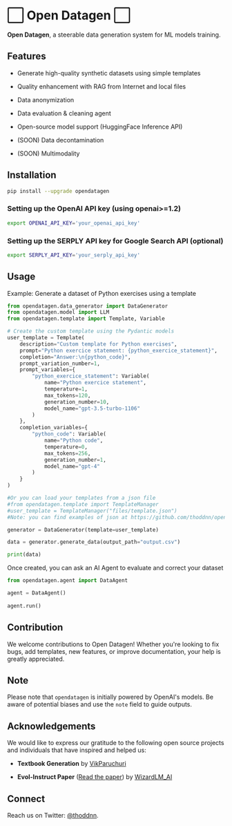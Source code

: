 # ⬜️ Open Datagen ⬜️

**Open Datagen**, a steerable data generation system for ML models training.

## Features

- Generate high-quality synthetic datasets using simple templates

- Quality enhancement with RAG from Internet and local files

- Data anonymization 

- Data evaluation & cleaning agent

- Open-source model support (HuggingFace Inference API)

- (SOON) Data decontamination

- (SOON) Multimodality

## Installation

```bash
pip install --upgrade opendatagen
```

### Setting up the OpenAI API key (using openai>=1.2)

```bash
export OPENAI_API_KEY='your_openai_api_key'
```

### Setting up the SERPLY API key for Google Search API (optional)

```bash
export SERPLY_API_KEY='your_serply_api_key'
```

## Usage

Example: Generate a dataset of Python exercises using a template

```python
from opendatagen.data_generator import DataGenerator
from opendatagen.model import LLM
from opendatagen.template import Template, Variable

# Create the custom template using the Pydantic models
user_template = Template(
    description="Custom template for Python exercises",
    prompt="Python exercice statement: {python_exercice_statement}",
    completion="Answer:\n{python_code}",
    prompt_variation_number=1,
    prompt_variables={
        "python_exercice_statement": Variable(
            name="Python exercice statement",
            temperature=1,
            max_tokens=120,
            generation_number=10,
            model_name="gpt-3.5-turbo-1106"
        )
    },
    completion_variables={
        "python_code": Variable(
            name="Python code",
            temperature=0,
            max_tokens=256,
            generation_number=1,
            model_name="gpt-4"
        )
    }
)

#Or you can load your templates from a json file
#from opendatagen.template import TemplateManager
#user_template = TemplateManager("files/template.json")
#Note: you can find examples of json at https://github.com/thoddnn/open-datagen/blob/main/opendatagen/files/template.json

generator = DataGenerator(template=user_template)

data = generator.generate_data(output_path="output.csv")

print(data)
```


Once created, you can ask an AI Agent to evaluate and correct your dataset

```python
from opendatagen.agent import DataAgent

agent = DataAgent()
    
agent.run()
```

## Contribution 

We welcome contributions to Open Datagen! Whether you're looking to fix bugs, add templates, new features, or improve documentation, your help is greatly appreciated.
  
## Note 

Please note that `opendatagen` is initially powered by OpenAI's models. Be aware of potential biases and use the `note` field to guide outputs.

## Acknowledgements

We would like to express our gratitude to the following open source projects and individuals that have inspired and helped us:

- **Textbook Generation** by [VikParuchuri](https://github.com/VikParuchuri/textbook_quality)
  
- **Evol-Instruct Paper** ([Read the paper](https://arxiv.org/abs/2306.08568)) by [WizardLM_AI](https://twitter.com/WizardLM_AI)

## Connect 

Reach us on Twitter: [@thoddnn](https://twitter.com/thoddnn).